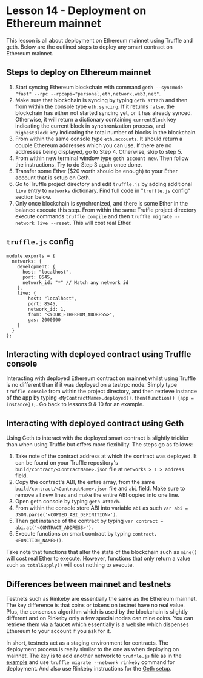 # Lesson 14 - Deployment on Ethereum mainnet

This lesson is all about deployment on Ethereum mainnet using Truffle and geth. Below are the outlined steps to deploy any smart contract on Ethereum mainnet.

## Steps to deploy on Ethereum mainnet

1. Start syncing Ethereum blockchain with command `geth --syncmode "fast" --rpc --rpcapi="personal,eth,network,web3,net"`.
2. Make sure that blockchain is syncing by typing `geth attach` and then from within the console type `eth.syncing`. If it returns `false`, the blockchain has either not started syncing yet, or it has already synced. Otherwise, it will return a dictionary containing `currentBlock` key indicating the current block in synchronization process, and `highestBlock` key indicating the total number of blocks in the blockchain.
3. From within the same console type `eth.accounts`. It should return a couple Ethereum addresses which you can use. If there are no addresses being displayed, go to Step 4. Otherwise, skip to step 5.
4. From within new terminal window type `geth account new`. Then follow the instructions. Try to do Step 3 again once done.
5. Transfer some Ether ($20 worth should be enough) to your Ether account that is setup on Geth.
6. Go to Truffle project directory and edit `truffle.js` by adding additional `live` entry to `networks` dictionary. Find full code in "`truffle.js` config" section below.
7. Only once blockchain is synchronized, and there is some Ether in the balance execute this step. From within the same Truffle project directory execute commands `truffle compile` and then `truffle migrate --network live --reset`. This will cost real Ether.

## `truffle.js` config

```
module.exports = {
  networks: {
    development: {
      host: "localhost",
      port: 8545,
      network_id: "*" // Match any network id
    },
    live: {
    	host: "localhost",
    	port: 8545,
    	network_id: 1,
    	from: "<YOUR_ETHEREUM_ADDRESS>",
    	gas: 2000000
    }
  }
};
```

## Interacting with deployed contract using Truffle console

Interacting with deployed Ethereum contract on mainnet whilst using Truffle is no different than if it was deployed on a testrpc node. Simply type `truffle console` from within the project directory, and then retrieve instance of the app by typing `<MyContractName>.deployed().then(function() {app = instance});`. Go back to lessons 9 & 10 for an example.

## Interacting with deployed contract using Geth

Using Geth to interact with the deployed smart contract is slightly trickier than when using Truffle but offers more flexibility. The steps go as follows:

1. Take note of the contract address at which the contract was deployed. It can be found on your Truffle repository's `build/contract/<ContractName>.json` file at `networks > 1 > address` field. 
2. Copy the contract's ABI, the entire array, from the same `build/contract/<ContractName>.json` file and `abi` field. Make sure to remove all new lines and make the entire ABI copied into one line.
3. Open geth console by typing `geth attach`.
4. From within the console store ABI into variable `abi` as such `var abi = JSON.parse('<COPIED_ABI_DEFINITION>')`.
5. Then get instance of the contract by typing `var contract = abi.at('<CONTRACT_ADDRESS>')`.
6. Execute functions on smart contract by typing `contract.<FUNCTION_NAME>()`.

Take note that functions that alter the state of the blockchain such as `mine()` will cost real Ether to execute. However, functions that only return a value such as `totalSupply()` will cost nothing to execute.

## Differences between mainnet and testnets

Testnets such as Rinkeby are essentially the same as the Ethereum mainnet. The key difference is that coins or tokens on testnet have no real value. Plus, the consensus algorithm which is used by the blockchain is slightly different and on Rinkeby only a few special nodes can mine coins. You can retrieve them via a faucet which essentially is a website which dispenses Ethereum to your account if you ask for it. 

In short, testnets act as a staging environment for contracts. The deployment process is really similar to the one as when deploying on mainnet. The key is to add another network to `truffle.js` file as in the [example](https://github.com/onitsoft/BitDegree-Solidity-Course/blob/master/lesson-14/dummy-token-truffle/truffle.js) and use `truffle migrate --network rinkeby` command for deployment. And also use Rinkeby instructions for the [Geth setup](https://www.rinkeby.io/#geth).


